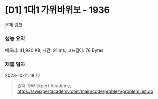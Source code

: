 # [D1] 1대1 가위바위보 - 1936 

[문제 링크](https://swexpertacademy.com/main/code/problem/problemDetail.do?contestProbId=AV5PjKXKALcDFAUq) 

### 성능 요약

메모리: 41,920 KB, 시간: 91 ms, 코드길이: 76 Bytes

### 제출 일자

2023-10-21 18:10



> 출처: SW Expert Academy, https://swexpertacademy.com/main/code/problem/problemList.do